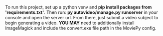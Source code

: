 To run this project, set up a python venv and **pip install packages from 'requirements.txt'**. Then run: **py autovideo/manage.py runserver** in your console and open the server url. From there, just submit a video subject to begin generating a video. **YOU MAY** need to additionally install ImageMagick and include the convert.exe file path in 
the MoviePy config. 
